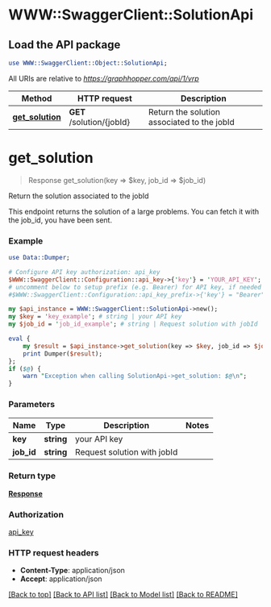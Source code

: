 # WWW::SwaggerClient::SolutionApi

## Load the API package
```perl
use WWW::SwaggerClient::Object::SolutionApi;
```

All URIs are relative to *https://graphhopper.com/api/1/vrp*

Method | HTTP request | Description
------------- | ------------- | -------------
[**get_solution**](SolutionApi.md#get_solution) | **GET** /solution/{jobId} | Return the solution associated to the jobId


# **get_solution**
> Response get_solution(key => $key, job_id => $job_id)

Return the solution associated to the jobId

This endpoint returns the solution of a large problems. You can fetch it with the job_id, you have been sent. 

### Example 
```perl
use Data::Dumper;

# Configure API key authorization: api_key
$WWW::SwaggerClient::Configuration::api_key->{'key'} = 'YOUR_API_KEY';
# uncomment below to setup prefix (e.g. Bearer) for API key, if needed
#$WWW::SwaggerClient::Configuration::api_key_prefix->{'key'} = "Bearer";

my $api_instance = WWW::SwaggerClient::SolutionApi->new();
my $key = 'key_example'; # string | your API key
my $job_id = 'job_id_example'; # string | Request solution with jobId

eval { 
    my $result = $api_instance->get_solution(key => $key, job_id => $job_id);
    print Dumper($result);
};
if ($@) {
    warn "Exception when calling SolutionApi->get_solution: $@\n";
}
```

### Parameters

Name | Type | Description  | Notes
------------- | ------------- | ------------- | -------------
 **key** | **string**| your API key | 
 **job_id** | **string**| Request solution with jobId | 

### Return type

[**Response**](Response.md)

### Authorization

[api_key](../README.md#api_key)

### HTTP request headers

 - **Content-Type**: application/json
 - **Accept**: application/json

[[Back to top]](#) [[Back to API list]](../README.md#documentation-for-api-endpoints) [[Back to Model list]](../README.md#documentation-for-models) [[Back to README]](../README.md)

